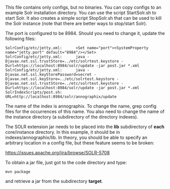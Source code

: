 This file contains only configs, but no binaries. You can copy configs to an example Solr installation directory.
You can use the script StartSolr.sh to start Solr. It also creates a simple script StopSolr.sh that can be used to kill the Solr instance (note that there are better ways to stop/start Solr).

The port is configured to be 8984. Should you need to change it, update the following files:

```
SolrConfig/etc/jetty.xml:      <Set name="port"><SystemProperty name="jetty.port" default="8984"/></Set>
SolrConfig/etc/jetty.xml:      java -Djavax.net.ssl.trustStore=../etc/solrtest.keystore -Durl=https://localhost:8984/solr/update -jar post.jar *.xml
SolrConfig/etc/jetty.xml:      java -Djavax.net.ssl.keyStorePassword=secret -Djavax.net.ssl.keyStore=../etc/solrtest.keystore -Djavax.net.ssl.trustStore=../etc/solrtest.keystore -Durl=https://localhost:8984/solr/update -jar post.jar *.xml
SolrIndexScripts/post.sh:      URL=http://localhost:8984/solr/annographix/update
```

The name of the index is annographix. To change the name, grep config files for the occurrences of this name. You also need to change the name of the instance directory (a subdirectory of the directory indexes).

The SOLR extension jar needs to be placed into the **lib** subdirectory of **each** core/instance directory. In this example, it should be in indexes/annographix/lib. In theory, you should be able to specify an arbitrary location in a config file, but these feature seems to be broken:

https://issues.apache.org/jira/browse/SOLR-5708


To obtain a jar file, just got to the code directory and type:
```
mvn package
```
and retrieve a jar from the subdirectory **target**. 
 


